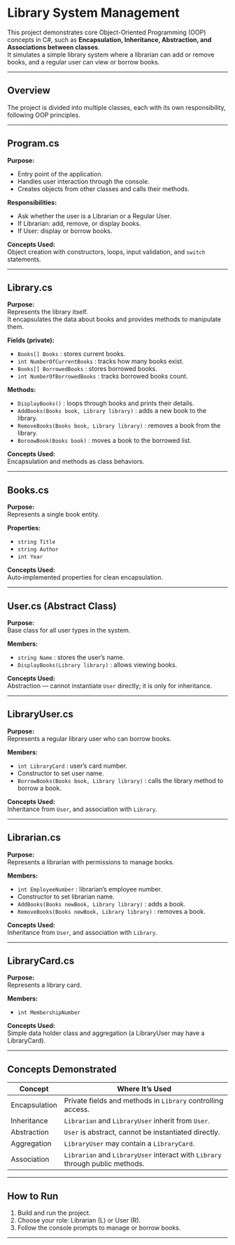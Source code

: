 # Library System Management

This project demonstrates core Object-Oriented Programming (OOP) concepts in C#, such as **Encapsulation, Inheritance, Abstraction, and Associations between classes**.  
It simulates a simple library system where a librarian can add or remove books, and a regular user can view or borrow books.

---

## Overview

The project is divided into multiple classes, each with its own responsibility, following OOP principles.

---

## Program.cs

**Purpose:**  
- Entry point of the application.  
- Handles user interaction through the console.  
- Creates objects from other classes and calls their methods.

**Responsibilities:**  
- Ask whether the user is a Librarian or a Regular User.  
- If Librarian: add, remove, or display books.  
- If User: display or borrow books.

**Concepts Used:**  
Object creation with constructors, loops, input validation, and `switch` statements.

---

## Library.cs

**Purpose:**  
Represents the library itself.  
It encapsulates the data about books and provides methods to manipulate them.

**Fields (private):**  
- `Books[] Books` : stores current books.  
- `int NumberOfCurrentBooks` : tracks how many books exist.  
- `Books[] BorrowedBooks` : stores borrowed books.  
- `int NumberOfBorrowedBooks` : tracks borrowed books count.

**Methods:**  
- `DisplayBooks()` : loops through books and prints their details.  
- `AddBooks(Books book, Library library)` : adds a new book to the library.  
- `RemoveBooks(Books book, Library library)` : removes a book from the library.  
- `BoroowBook(Books book)` : moves a book to the borrowed list.

**Concepts Used:**  
Encapsulation and methods as class behaviors.

---

## Books.cs

**Purpose:**  
Represents a single book entity.

**Properties:**  
- `string Title`  
- `string Author`  
- `int Year`

**Concepts Used:**  
Auto‑implemented properties for clean encapsulation.

---

## User.cs (Abstract Class)

**Purpose:**  
Base class for all user types in the system.

**Members:**  
- `string Name` : stores the user’s name.  
- `DisplayBooks(Library library)` : allows viewing books.

**Concepts Used:**  
Abstraction — cannot instantiate `User` directly; it is only for inheritance.

---

## LibraryUser.cs

**Purpose:**  
Represents a regular library user who can borrow books.

**Members:**  
- `int LibraryCard` : user’s card number.  
- Constructor to set user name.  
- `BorrowBooks(Books book, Library library)` : calls the library method to borrow a book.

**Concepts Used:**  
Inheritance from `User`, and association with `Library`.

---

## Librarian.cs

**Purpose:**  
Represents a librarian with permissions to manage books.

**Members:**  
- `int EmployeeNumber` : librarian’s employee number.  
- Constructor to set librarian name.  
- `AddBooks(Books newBook, Library library)` : adds a book.  
- `RemoveBooks(Books newBook, Library library)` : removes a book.

**Concepts Used:**  
Inheritance from `User`, and association with `Library`.

---

## LibraryCard.cs

**Purpose:**  
Represents a library card.

**Members:**  
- `int MembershipNumber`

**Concepts Used:**  
Simple data holder class and aggregation (a LibraryUser may have a LibraryCard).

---

## Concepts Demonstrated

| Concept        | Where It’s Used                                                                 |
|----------------|-------------------------------------------------------------------------------|
| Encapsulation | Private fields and methods in `Library` controlling access.                   |
| Inheritance   | `Librarian` and `LibraryUser` inherit from `User`.                            |
| Abstraction   | `User` is abstract, cannot be instantiated directly.                          |
| Aggregation   | `LibraryUser` may contain a `LibraryCard`.                                     |
| Association   | `Librarian` and `LibraryUser` interact with `Library` through public methods. |

---

## How to Run

1. Build and run the project.
2. Choose your role: Librarian (L) or User (R).
3. Follow the console prompts to manage or borrow books.

---
